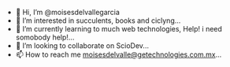 - 👋 Hi, I’m @moisesdelvallegarcia
- 👀 I’m interested in succulents, books and ciclyng...
- 🌱 I’m currently learning to much web technologies, Help! i need somobody help!...
- 💞️ I’m looking to collaborate on ScioDev...
- 📫 How to reach me moisesdelvalle@getechnologies.com.mx...

<!---
moisesdelvallegarcia/moisesdelvallegarcia is a ✨ special ✨ repository because its `README.md` (this file) appears on your GitHub profile.
You can click the Preview link to take a look at your changes.
--->
